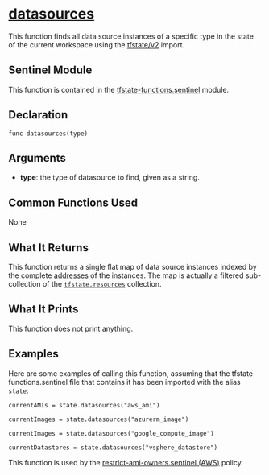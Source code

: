 # [datasources](../tfstate-functions.sentinel#L72)
This function finds all data source instances of a specific type in the state of the current workspace using the [tfstate/v2](https://www.terraform.io/docs/cloud/sentinel/import/tfstate-v2.html) import.

## Sentinel Module
This function is contained in the [tfstate-functions.sentinel](../tfstate-functions.sentinel) module.

## Declaration
`func datasources(type)`

## Arguments
* **type**: the type of datasource to find, given as a string.

## Common Functions Used
None

## What It Returns
This function returns a single flat map of data source instances indexed by the complete [addresses](https://www.terraform.io/docs/internals/resource-addressing.html) of the instances. The map is actually a filtered sub-collection of the [`tfstate.resources`](https://www.terraform.io/docs/cloud/sentinel/import/tfstate-v2.html#the-resources-collection) collection.

## What It Prints
This function does not print anything.

## Examples
Here are some examples of calling this function, assuming that the tfstate-functions.sentinel file that contains it has been imported with the alias `state`:
```
currentAMIs = state.datasources("aws_ami")

currentImages = state.datasources("azurerm_image")

currentImages = state.datasources("google_compute_image")

currentDatastores = state.datasources("vsphere_datastore")
```

This function is used by the [restrict-ami-owners.sentinel (AWS)](../../../aws/restrict-ami-owners.sentinel) policy.

